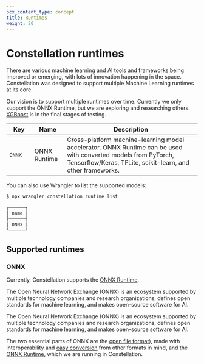 ```yaml
---
pcx_content_type: concept
title: Runtimes
weight: 20
---
```


# Constellation runtimes

There are various machine learning and AI tools and frameworks being improved or emerging, with lots of innovation happening in the space. Constellation was designed to support multiple Machine Learning runtimes at its core.

Our vision is to support multiple runtimes over time. Currently we only support the ONNX Runtime, but we are exploring and researching others. [XGBoost](https://xgboost.ai/) is in the final stages of testing.

| <div style="width:50px">Key</div> | Name | Description |
| ------- | ----- | -----|
| `ONNX` | ONNX Runtime | Cross-platform machine-learning model accelerator. ONNX Runtime can be used with converted models from PyTorch, Tensorflow/Keras, TFLite, scikit-learn, and other frameworks. |

You can also use Wrangler to list the supported models:

```bash
$ npx wrangler constellation runtime list

┌──────┐
│ name │
├──────┤
│ ONNX │
└──────┘
```

## Supported runtimes

### ONNX

Currently, Constellation supports the [ONNX Runtime](https://onnxruntime.ai/).

The Open Neural Network Exchange (ONNX) is an ecosystem supported by multiple technology companies and research organizations, defines open standards for machine learning, and makes open-source software for AI.

The Open Neural Network Exchange (ONNX) is an ecosystem supported by multiple technology companies and research organizations, defines open standards for machine learning, and makes open-source software for AI.

The two essential parts of ONNX are the [open file format](https://onnx.ai/)), made with interoperability and [easy conversion](https://github.com/onnx/tutorials#converting-to-onnx-format) from other formats in mind, and the [ONNX Runtime](https://onnxruntime.ai/), which we are running in Constellation.

